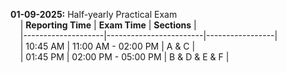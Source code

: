 **01-09-2025:** Half-yearly Practical Exam <br>
&nbsp;&nbsp;&nbsp;    | **Reporting Time** | **Exam Time**          | **Sections**    |<br>
&nbsp;&nbsp;&nbsp;    |--------------------|------------------------|-----------------|<br>
&nbsp;&nbsp;&nbsp;    | 10:45 AM           | 11:00 AM - 02:00 PM    | A & C           |<br>
&nbsp;&nbsp;&nbsp;    | 01:45 PM           | 02:00 PM - 05:00 PM    | B & D & E & F   |<br>

